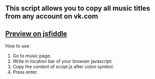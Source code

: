 ## This script allows you to copy all music titles from any account on vk.com

## [Preview on jsfiddle](http://jsfiddle.net/zBKCC/1235/)

How to use:
1. Go to music page.
2. Write in location bar of your browser javascript:
3. Copy the content of script.js after colon symbol.
4. Press enter.

